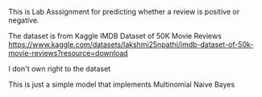 This is Lab Asssignment for predicting whether a review is positive or negative.

The dataset is from Kaggle IMDB Dataset of 50K Movie Reviews
https://www.kaggle.com/datasets/lakshmi25npathi/imdb-dataset-of-50k-movie-reviews?resource=download

I don't own right to the dataset

This is just a simple model that implements Multinomial Naive Bayes
